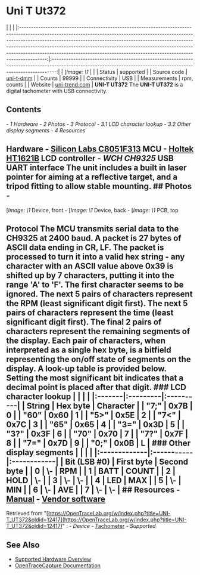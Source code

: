 # Uni T Ut372
| | | |:-----------------------------------------------------------------------------------------------------------------------------------------------------------------------------------------------------------------------------------------------------------------------------------------------------------------------------------------------------------------------------------------------------------------:|:--------------------------------------------------------------------------------------------------------------------------------------------------------------:| | [*Image: \1* | | | Status | supported | | Source code | [uni-t-dmm](http://github.com/OpenTraceLab/?p=OpenTraceCapture.git;a=tree;f=src/hardware/uni-t-dmm) | | Counts | 99999 | | Connectivity | USB | | Measurements | rpm, counts | | Website | [uni-trend.com](http://uni-trend.com/productsdetail.aspx?ProductsID=789&ProductsCateId=804&CateId=804) | **UNI-T UT372** The **UNI-T UT372** is a digital tachometer with USB connectivity.
## Contents
\- *1 Hardware* \- *2 Photos* \- *3 Protocol* \- *3.1 LCD character lookup* \- *3.2 Other display segments* \- *4 Resources*
## Hardware \- [Silicon Labs C8051F313](http://www.silabs.com/Support%20Documents/TechnicalDocs/C8051F313-short.pdf) MCU \- [Holtek HT1621B](http://www.goldenviewdisplay.com/pdf/LCD_controllers/ht1621.pdf) LCD controller \- *WCH CH9325* USB UART interface The unit includes a built in laser pointer for aiming at a reflective target, and a tripod fitting to allow stable mounting. ## Photos \-
[*Image: \1*
Device, front
\-
[*Image: \1*
Device, back
\-
[*Image: \1*
PCB, top
## Protocol The MCU transmits serial data to the CH9325 at 2400 baud. A packet is 27 bytes of ASCII data ending in CR, LF. The packet is processed to turn it into a valid hex string - any character with an ASCII value above 0x39 is shifted up by 7 characters, putting it into the range 'A' to 'F'. The first character seems to be ignored. The next 5 pairs of characters represent the RPM (least significant digit first). The next 5 pairs of characters represent the time (least significant digit first). The final 2 pairs of characters represent the remaining segments of the display. Each pair of characters, when interpreted as a single hex byte, is a bitfield representing the on/off state of segments on the display. A look-up table is provided below. Setting the most significant bit indicates that a decimal point is placed after that digit. ### LCD character lookup | | | | |:-------|:---------|:----------| | String | Hex byte | Character | | "7;" | 0x7B | 0 | | "60" | 0x60 | 1 | | "5\>" | 0x5E | 2 | | "7\<" | 0x7C | 3 | | "65" | 0x65 | 4 | | "3=" | 0x3D | 5 | | "3?" | 0x3F | 6 | | "70" | 0x70 | 7 | | "7?" | 0x7F | 8 | | "7=" | 0x7D | 9 | | "0;" | 0x0B | L | ### Other display segments | | | | |:-------------|:-----------|:------------| | Bit (LSB #0) | First byte | Second byte | | 0 | \\- | RPM | | 1 | BATT | COUNT | | 2 | HOLD | \\- | | 3 | \\- | \\- | | 4 | LED | MAX | | 5 | \\- | MIN | | 6 | \\- | AVE | | 7 | \\- | \\- | ## Resources \- [Manual](http://uni-trend.com/manual2/UT371%20Eng%20ok%20Manual.pdf) \- [Vendor software](http://uni-trend.com/Web%20site/DMM%20Software/UT372_Setup.exe)
Retrieved from "[https://OpenTraceLab.org/w/index.php?title=UNI-T_UT372&oldid=12417](https://OpenTraceLab.org/w/index.php?title=UNI-T_UT372&oldid=12417)"
: \- *Device* \- [Tachometer](https://OpenTraceLab.org/w/index.php?title=Category:Tachometer&action=edit&redlink=1 "Category:Tachometer \(page does not exist\)") \- *Supported*
## See Also
- [Supported Hardware Overview](../supported-hardware.md)
- [OpenTraceCapture Documentation](../../opentracecapture/overview.md)
